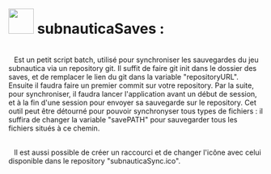 # <h1><img src="subnauticaSync.ico" style="width: 50px;">  subnauticaSaves : </h1>  <br> &ensp; Est un petit script batch, utilisé pour synchroniser les sauvegardes du jeu subnautica via un repository git. Il suffit de faire git init dans le dossier des saves, et de remplacer le lien du git dans la variable "repositoryURL". Ensuite il faudra faire un premier commit sur votre repository. Par la suite, pour synchroniser, il faudra lancer l'application avant un début de session, et à la fin d'une session pour envoyer sa sauvegarde sur le repository. Cet outil peut être détourné pour pouvoir synchronyser tous types de fichiers : il suffira de changer la variable "savePATH" pour sauvegarder tous les fichiers situés à ce chemin.

<br>&ensp; Il est aussi possible de créer un raccourci et de changer l'icône avec celui disponible dans le repository "subnauticaSync.ico".
